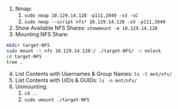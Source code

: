 1. Nmap:
    1. `sudo nmap 10.129.14.128 -p111,2049 -sV -sC`
    2. `sudo nmap --script nfs* 10.129.14.128 -sV -p111,2049`
2. Show Available NFS Shares: `showmount -e 10.129.14.128`
3. Mounting NFS Share:
```bash
mkdir target-NFS
sudo mount -t nfs 10.129.14.128:/ ./target-NFS/ -o nolock
cd target-NFS
tree .
```
4. List Contents with Usernames & Group Names: `ls -l mnt/nfs/`
5. List Contents with UIDs & GUIDs: `ls -n mnt/nfs/`
6. Unmounting:
    1. `cd ..`
    2. `sudo umount ./target-NFS`